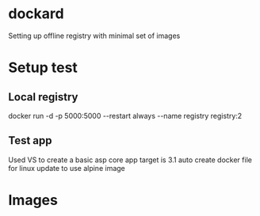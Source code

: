 # dockard
Setting up offline registry with minimal set of images

# Setup test

## Local registry
 docker run -d -p 5000:5000 --restart always --name registry registry:2

## Test app
Used VS to create a basic asp core app target is 3.1
auto create docker file for linux
update to use alpine image

# Images



